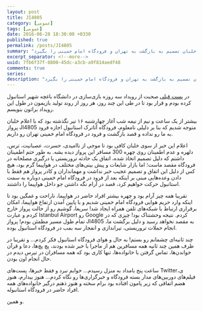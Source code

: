 ```yaml
---
layout: post
title: JI4805
category: [عمومی]
tags: [عمومی]
date: 2016-06-28 18:30:00 +0330
published: true
permalink: /posts/JI4805
summary: "حملات تروریستی رخ داده در نیمه شب 28 ژوئن در فرودگاه آتاترک استانبول، همزمان با سفر گروه متشکل از بازی‌سازان و دانشجویان انسیتو ملی بازی سازی ایران بود، این حملات باعث شد تا با در نظر گرفتن تدابیر امنیتی، خلبان تصمیم به بازگشت به تهران و فرودگاه امام خمینی را بگیرد."
excerpt_separator: <!--more--> 
uuid: 7fb6f37f-8800-45dc-a3cb-a9f814aedf48
comments: true
series: 
description: "حملات تروریستی رخ داده در نیمه شب 28 ژوئن در فرودگاه آتاترک استانبول، همزمان با سفر گروه متشکل از بازی‌سازان و دانشجویان انسیتو ملی بازی سازی ایران بود، این حملات باعث شد تا با در نظر گرفتن تدابیر امنیتی، خلبان تصمیم به بازگشت به تهران و فرودگاه امام خمینی را بگیرد."
---
```

در [پست قبلی](http://blog.kianooshnaghavi.com/posts/getting-ready-for-istanbul-game-jam) صحبت از رویداد سه روزه بازی‌سازی در دانشگاه باغچه شهیر استانبول کرده بودم و قرار بود تا در طی این چند روز، هر روز از روند تولید بازیمون در طول این رویداد براتون بنویسم.

بیشتر از یک ساعت و نیم از نیمه شب آغاز چهارشنبه ۱۶ تیر نگذشته بود که با اعلام خلبان پرواز JI4805 متوجه شدیم که بنا بر دلیلی نامعلوم، فرودگاه آتاترک استانبول اجازه فرود به ما رو نداده و قصد بازگشت و فرود در فرودگاه امام خمینی تهران رو داریم.

اعلام این خبر از سوی خلبان کافی بود تا موجی از ناامیدی، حسرت، عصبانیت، ترس، دلهره و عدم اطمینان روی چهره 300 مسافر این پرواز دیده بشه. به طور حتم اطمینان داشتم که دلیل تصمیم اتخاذ شده، اتفاق یک حادثه تروریستی یا درگیری مصلحانه در فرودگاه مقصد ماست؛ اما بازار شایعات و پیش بینی‌های مختلف در هواپیما گرم بود، هیچ کس از دلیل این اتفاق و تصمیم عجیب خبر نداشت و مهمانداران و کادر پرواز هم فقط با دادن وعده‌هایی مبنی بر اینکه بعد از فرود در فرودگاه امام خمینی دوباره به سمت استانبول حرکت خواهیم کرد، قصد در آرام نگه داشتن جو داخل هواپیما را داشتند.

تقریبا همه چیز آرام بود و چهره بیشتر افراد حاضر در هواپیما، ناراحت و غمگین بود تا اینکه وارد حریم هوایی فرودگاه امام خمینی شدیم و با پایین آمدن ارتفاع هواپیما، امکان برقراری ارتباط با شبکه‌های تلفن همراه ایجاد شد! سریعا، گوشیم رو از حالت پرواز خارج کردم و عبارت Istanbul Airport رو Google کردم. نتیجه وحشتناک بود! چیزی که در تمام طول مسیر مطمئن بودم! پرواز JI4805 به مقصد نخواهد رسید و دلیل برگشت ما، انجام حملات تروریستی، تیراندازی و انفجار سه بمب در فرودگاه استانبول بوده.

چند ثانیه‌ای چشمانم رو بستم! به حال و هوای فرودگاه استانبول فکر کردم... و تقریبا در ظرف همین چند ثانیه همه مسافرین هم از ماجرا با خبر شده بودند، پچ پچ‌ها، دعا و قرآن خواندن‌ها، تماس گرفتن با خانواده‌ها، تنها کاری بود که همه مسافران در تیرس دیدم در حال انجام اون بودن.

ساعت پنج بامداد به منزل رسیدم... خوابم نبرد و فقط خبرها، پست‌های Twitterی، فیلم‌های دوربین‌های مدار بسته فرودگاه و خبرگزاری‌ها رو نگاه کردم... هنوز بیدارم، هنوز هضم اتفاقی که زیر پامون افتاده بود برام سخته و هنوز ذهنم درگیر خانواده‌های همه افراد حاضر در فرودگاه استانبوله.

و همین.
